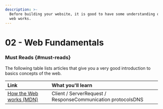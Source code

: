 ```yaml
---
description: >-
  Before building your website, it is good to have some understanding of how the
  web works.
---
```


# 02 - Web Fundamentals

### Must Reads {#must-reads}

The following table lists articles that give you a very good introduction to basics concepts of the web.

| **Link** | **What you'll learn** |
| :--- | :--- |
| [How the Web works \(MDN\)](https://developer.mozilla.org/en-US/docs/Learn/Getting_started_with_the_web/How_the_Web_works) | Client / ServerRequest / ResponseCommunication protocolsDNS |



